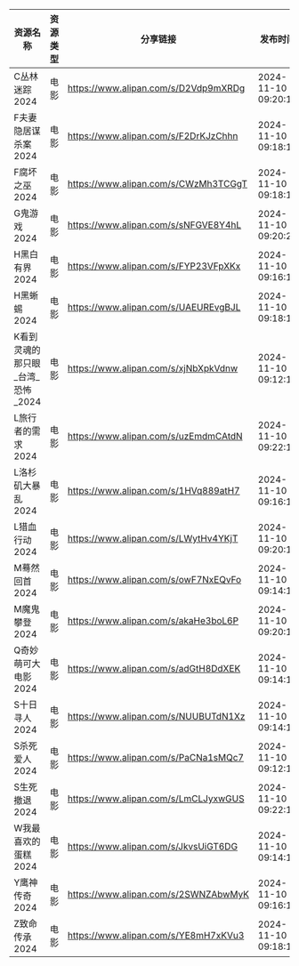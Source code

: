 | 资源名称                 | 资源类型 | 分享链接                                 | 发布时间                |
| -------------------- | ---- | ------------------------------------ | ------------------- |
| C丛林迷踪2024            | 电影   | https://www.alipan.com/s/D2Vdp9mXRDg | 2024-11-10 09:20:13 |
| F夫妻隐居谋杀案2024         | 电影   | https://www.alipan.com/s/F2DrKJzChhn | 2024-11-10 09:18:19 |
| F腐坏之巫2024            | 电影   | https://www.alipan.com/s/CWzMh3TCGgT | 2024-11-10 09:18:14 |
| G鬼游戏2024             | 电影   | https://www.alipan.com/s/sNFGVE8Y4hL | 2024-11-10 09:20:21 |
| H黑白有界2024            | 电影   | https://www.alipan.com/s/FYP23VFpXKx | 2024-11-10 09:16:16 |
| H黑蜥蜴2024             | 电影   | https://www.alipan.com/s/UAEUREvgBJL | 2024-11-10 09:18:11 |
| K看到灵魂的那只眼_台湾_恐怖_2024 | 电影   | https://www.alipan.com/s/xjNbXpkVdnw | 2024-11-10 09:12:13 |
| L旅行者的需求2024          | 电影   | https://www.alipan.com/s/uzEmdmCAtdN | 2024-11-10 09:22:10 |
| L洛杉矶大暴乱2024          | 电影   | https://www.alipan.com/s/1HVq889atH7 | 2024-11-10 09:16:13 |
| L猎血行动2024            | 电影   | https://www.alipan.com/s/LWytHv4YKjT | 2024-11-10 09:20:19 |
| M蓦然回首2024            | 电影   | https://www.alipan.com/s/owF7NxEQvFo | 2024-11-10 09:14:19 |
| M魔鬼攀登2024            | 电影   | https://www.alipan.com/s/akaHe3boL6P | 2024-11-10 09:20:16 |
| Q奇妙萌可大电影2024         | 电影   | https://www.alipan.com/s/adGtH8DdXEK | 2024-11-10 09:14:11 |
| S十日寻人2024            | 电影   | https://www.alipan.com/s/NUUBUTdN1Xz | 2024-11-10 09:14:14 |
| S杀死爱人2024            | 电影   | https://www.alipan.com/s/PaCNa1sMQc7 | 2024-11-10 09:12:10 |
| S生死撤退2024            | 电影   | https://www.alipan.com/s/LmCLJyxwGUS | 2024-11-10 09:22:13 |
| W我最喜欢的蛋糕2024         | 电影   | https://www.alipan.com/s/JkvsUiGT6DG | 2024-11-10 09:14:17 |
| Y鹰神传奇2024            | 电影   | https://www.alipan.com/s/2SWNZAbwMyK | 2024-11-10 09:16:10 |
| Z致命传承2024            | 电影   | https://www.alipan.com/s/YE8mH7xKVu3 | 2024-11-10 09:18:16 |
